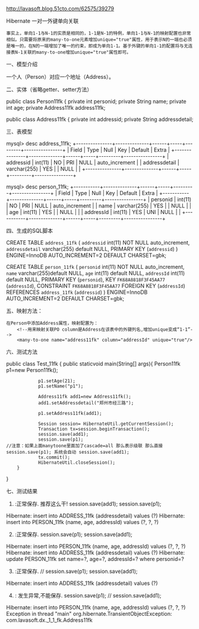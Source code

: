 http://lavasoft.blog.51cto.com/62575/39279

Hibernate 一对一外键单向关联
 
    事实上，单向1-1与N-1的实质是相同的，1-1是N-1的特例，单向1-1与N-1的映射配置也非常相似。只需要将原来的many-to-one元素增加unique="true"属性，用于表示N的一端也必须是唯一的，在N的一端增加了唯一的约束，即成为单向1-1。基于外键的单向1-1的配置将与无连接表N-1关联的many-to-one增加unique="true"属性即可。
 
一、模型介绍
 
一个人（Person）对应一个地址（Address）。
 
二、实体（省略getter、setter方法）
 
public class Person11fk {
    private int personid;
    private String name;
    private int age;
    private Address11fk address11fk;
 
public class Address11fk {
    private int addressid;
    private String addressdetail;
 
三、表模型
 
mysql> desc address_11fk;
+---------------+--------------+------+-----+---------+----------------+
| Field         | Type         | Null | Key | Default | Extra          |
+---------------+--------------+------+-----+---------+----------------+
| addressid     | int(11)      | NO   | PRI | NULL    | auto_increment |
| addressdetail | varchar(255) | YES  |     | NULL    |                |
+---------------+--------------+------+-----+---------+----------------+
 
mysql> desc person_11fk;
+-----------+--------------+------+-----+---------+----------------+
| Field     | Type         | Null | Key | Default | Extra          |
+-----------+--------------+------+-----+---------+----------------+
| personid  | int(11)      | NO   | PRI | NULL    | auto_increment |
| name      | varchar(255) | YES  |     | NULL    |                |
| age       | int(11)      | YES  |     | NULL    |                |
| addressId | int(11)      | YES  | UNI | NULL    |                |
+-----------+--------------+------+-----+---------+----------------+
 
四、生成的SQL脚本
 
CREATE TABLE `address_11fk` ( 
    `addressid` int(11) NOT NULL auto_increment, 
    `addressdetail` varchar(255) default NULL, 
    PRIMARY KEY    (`addressid`)
) ENGINE=InnoDB AUTO_INCREMENT=2 DEFAULT CHARSET=gbk;
    
CREATE TABLE `person_11fk` (
    `personid` int(11) NOT NULL auto_increment, 
    `name` varchar(255)default NULL,
    `age` int(11) default NULL, 
    `addressId` int(11) default NULL, 
    PRIMARY KEY    (`personid`),
    KEY `FK68A8818F3F45AA77` (`addressId`), 
    CONSTRAINT `FK68A8818F3F45AA77` FOREIGN KEY (`addressId`) REFERENCES `address_11fk` (`addressid`) 
) ENGINE=InnoDB AUTO_INCREMENT=2 DEFAULT CHARSET=gbk;
 
 
五、映射方法：
 
    在Person中添加Address属性，映射配置为：
        <!--用来映射关联PO column是Address在该表中的外键列名,增加unique变成“1-1”-->
        <many-to-one name="address11fk" column="addressId" unique="true"/>
 
<hibernate-mapping>
        <classname="com.lavasoft.dx._1_1_fk.Address11fk"table="ADDRESS_11fk">
                <idname="addressid">
                        <generatorclass="identity"/>
                </id>
                <propertyname="addressdetail"/>
        </class>
</hibernate-mapping>
 
<hibernate-mapping>
        <classname="com.lavasoft.dx._1_1_fk.Person11fk"table="PERSON_11fk">
                <idname="personid">
                        <generatorclass="identity"/>
                </id>
                <propertyname="name"/>
                <propertyname="age"/>
                <!--用来映射关联PO column是Address在该表中的外键列名,增加unique变成“1-1”-->
                <many-to-onename="address11fk"column="addressId"unique="true"/>
        </class>
</hibernate-mapping>
       
 
六、测试方法
 
public class Test_11fk { 
        public staticvoid main(String[] args){ 
                Person11fk p1=new Person11fk();
    
                p1.setAge(21); 
                p1.setName("p1"); 
    
                Address11fk add1=new Address11fk();
                add1.setAddressdetail("郑州市经三路");
    
                p1.setAddress11fk(add1); 
    
                Session session= HibernateUtil.getCurrentSession(); 
                Transaction tx=session.beginTransaction(); 
                session.save(add1); 
                session.save(p1); 
    //注意：如果上面manytoone里面加了cascade=all 那么表示级联 那么直接 session.save(p1); 系统会自动 session.save(add1);
                tx.commit(); 
                HibernateUtil.closeSession(); 
        } 
}
 
 
七、测试结果
 
1) :正常保存. 推荐这么干!
        session.save(add1);
        session.save(p1);
 
Hibernate: insert into ADDRESS_11fk (addressdetail) values (?)
Hibernate: insert into PERSON_11fk (name, age, addressId) values (?, ?, ?)
 
2) :正常保存.
        session.save(p1);
        session.save(add1);
 
Hibernate: insert into PERSON_11fk (name, age, addressId) values (?, ?, ?)
Hibernate: insert into ADDRESS_11fk (addressdetail) values (?)
Hibernate: update PERSON_11fk set name=?, age=?, addressId=? where personid=?
 
3) :正常保存.
//        session.save(p1);
        session.save(add1);
 
Hibernate: insert into ADDRESS_11fk (addressdetail) values (?)
 
4) : 发生异常,不能保存.
        session.save(p1);
//        session.save(add1);
 
Hibernate: insert into PERSON_11fk (name, age, addressId) values (?, ?, ?)
Exception in thread "main" org.hibernate.TransientObjectException: com.lavasoft.dx._1_1_fk.Address11fk

